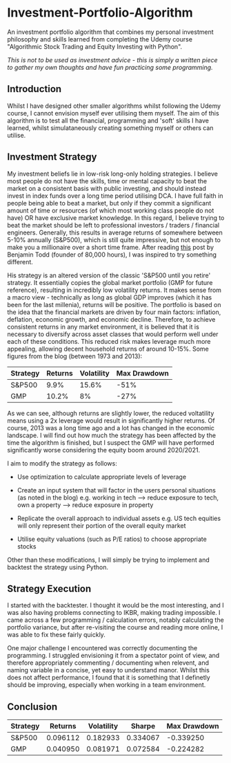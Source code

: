 # Investment-Portfolio-Algorithm
An investment portfolio algorithm that combines my personal investment philosophy and skills learned from completing the Udemy course "Algorithmic Stock Trading and Equity Investing with Python".

*This is not to be used as investment advice - this is simply a written piece to gather my own thoughts and have fun practicing some programming.*

## Introduction

Whilst I have designed other smaller algorithms whilst following the Udemy course, I cannot envision myself ever utilising them myself. The aim of this algorithm is to test all the financial, programming and 'soft' skills I have learned, whilst simulataneously creating something myself or others can utilise.

## Investment Strategy

My investment beliefs lie in low-risk long-only holding strategies. I believe most people do not have the skills, time or mental capacity to beat the market on a consistent basis with public investing, and should instead invest in index funds over a long time period utilising DCA. I have full faith in people being able to beat a market, but only if they commit a significant amount of time or resources (of which most working class people do not have) OR have exclusive market knowledge. In this regard, I believe trying to beat the market should be left to professional investors / traders / financial engineers. Generally, this results in average returns of somewhere between 5-10% annually (S&P500), which is still quite impressive, but not enough to make you a millionaire over a short time frame. After reading [this](https://80000hours.org/2015/10/common-investing-mistakes-in-the-effective-altruism-community/) post by Benjamin Todd (founder of 80,000 hours), I was inspired to try something different.

His strategy is an altered version of the classic 'S&P500 until you retire' strategy. It essentially copies the global market portfolio (GMP for future reference), resulting in incredibly low volatility returns. It makes sense from a macro view - technically as long as global GDP improves (which it has been for the last millenia), returns will be positive. The portfolio is based on the idea that the financial markets are driven by four main factors: inflation, deflation, economic growth, and economic decline. Therefore, to achieve consistent returns in any market environment, it is believed that it is necessary to diversify across asset classes that would perform well under each of these conditions. This reduced risk makes leverage much more appealing, allowing decent household returns of around 10-15%. Some figures from the blog (between 1973 and 2013):

Strategy | Returns | Volatility | Max Drawdown
--- | --- | --- | --- 
S&P500 | 9.9% | 15.6% | -51% 
GMP | 10.2% | 8% | -27% 

As we can see, although returns are slightly lower, the reduced voltatility means using a 2x leverage would result in significantly higher returns. Of course, 2013 was a long time ago and a lot has changed in the economic landscape. I will find out how much the strategy has been affected by the time the algorithm is finished, but I suspect the GMP will have performed significantly worse considering the equity boom around 2020/2021.

I aim to modify the strategy as follows:

* Use optimization to calculate appropriate levels of leverage

* Create an input system that will factor in the users personal situations (as noted in the blog) e.g. working in tech --> reduce exposure to tech, own a property --> reduce exposure in property

* Replicate the overall approach to individual assets e.g. US tech equities will only represent their portion of the overall equity market

* Utilise equity valuations (such as P/E ratios) to choose appropriate stocks

Other than these modifications, I will simply be trying to implement and backtest the strategy using Python.

## Strategy Execution

I started with the backtester. I thought it would be the most interesting, and I was also having problems connecting to IKBR, making trading impossible. I came across a few programming / calculation errors, notably calculating the portfolio variance, but after re-visiting the course and reading more online, I was able to fix these fairly quickly. 

One major challenge I encountered was correctly documenting the programming. I struggled envisioning it from a spectator point of view, and therefore appropriately commenting / documenting when relevent, and naming variable in a concise, yet easy to understand manor. Whilst this does not affect performance, I found that it is something that I definetly should be improving, especially when working in a team environment. 

## Conclusion

Strategy | Returns | Volatility | Sharpe | Max Drawdown
--- | --- | --- | --- | ---
S&P500 | 0.096112 | 0.182933 | 0.334067 | -0.339250
GMP | 0.040950 | 0.081971 | 0.072584 | -0.224282
